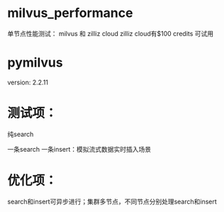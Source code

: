 # milvus_performance
单节点性能测试： milvus 和 zilliz cloud
zilliz cloud有$100 credits 可试用

# pymilvus
version: 2.2.11

# 测试项：

  纯search
  
  一条search 一条insert：模拟流式数据实时插入场景

# 优化项：
search和insert可异步进行；集群多节点，不同节点分别处理search和insert


